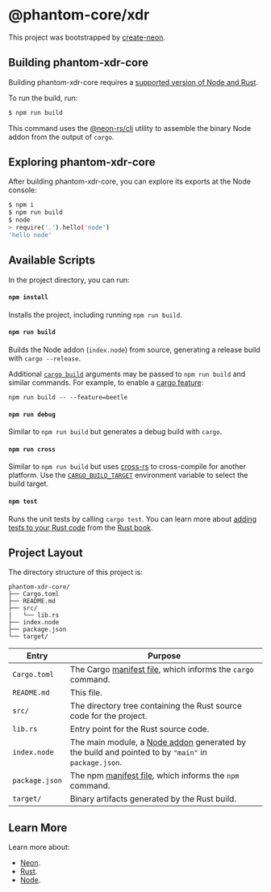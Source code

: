 # @phantom-core/xdr

This project was bootstrapped by [create-neon](https://www.npmjs.com/package/create-neon).

## Building phantom-xdr-core

Building phantom-xdr-core requires a [supported version of Node and Rust](https://github.com/neon-bindings/neon#platform-support).

To run the build, run:

```sh
$ npm run build
```

This command uses the [@neon-rs/cli](https://www.npmjs.com/package/@neon-rs/cli) utility to assemble the binary Node addon from the output of `cargo`.

## Exploring phantom-xdr-core

After building phantom-xdr-core, you can explore its exports at the Node console:

```sh
$ npm i
$ npm run build
$ node
> require('.').hello('node')
'hello node'
```

## Available Scripts

In the project directory, you can run:

#### `npm install`

Installs the project, including running `npm run build`.

#### `npm run build`

Builds the Node addon (`index.node`) from source, generating a release build with `cargo --release`.

Additional [`cargo build`](https://doc.rust-lang.org/cargo/commands/cargo-build.html) arguments may be passed to `npm run build` and similar commands. For example, to enable a [cargo feature](https://doc.rust-lang.org/cargo/reference/features.html):

```
npm run build -- --feature=beetle
```

#### `npm run debug`

Similar to `npm run build` but generates a debug build with `cargo`.

#### `npm run cross`

Similar to `npm run build` but uses [cross-rs](https://github.com/cross-rs/cross) to cross-compile for another platform. Use the [`CARGO_BUILD_TARGET`](https://doc.rust-lang.org/cargo/reference/config.html#buildtarget) environment variable to select the build target.

#### `npm test`

Runs the unit tests by calling `cargo test`. You can learn more about [adding tests to your Rust code](https://doc.rust-lang.org/book/ch11-01-writing-tests.html) from the [Rust book](https://doc.rust-lang.org/book/).

## Project Layout

The directory structure of this project is:

```
phantom-xdr-core/
├── Cargo.toml
├── README.md
├── src/
|   └── lib.rs
├── index.node
├── package.json
└── target/
```

| Entry          | Purpose                                                                                                                                  |
|----------------|------------------------------------------------------------------------------------------------------------------------------------------|
| `Cargo.toml`   | The Cargo [manifest file](https://doc.rust-lang.org/cargo/reference/manifest.html), which informs the `cargo` command.                   |
| `README.md`    | This file.                                                                                                                               |
| `src/`         | The directory tree containing the Rust source code for the project.                                                                      |
| `lib.rs`       | Entry point for the Rust source code.                                                                                                          |
| `index.node`   | The main module, a [Node addon](https://nodejs.org/api/addons.html) generated by the build and pointed to by `"main"` in `package.json`. |
| `package.json` | The npm [manifest file](https://docs.npmjs.com/cli/v7/configuring-npm/package-json), which informs the `npm` command.                    |
| `target/`      | Binary artifacts generated by the Rust build.                                                                                            |

## Learn More

Learn more about:

- [Neon](https://neon-bindings.com).
- [Rust](https://www.rust-lang.org).
- [Node](https://nodejs.org).
